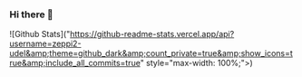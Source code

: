 ### Hi there 👋

<!--
**zeppi2/zeppi2** is a ✨ _special_ ✨ repository because its `README.md` (this file) appears on your GitHub profile.

Here are some ideas to get you started:

- 🔭 I’m currently working on ...
- 🌱 I’m currently learning ...
- 👯 I’m looking to collaborate on ...
- 🤔 I’m looking for help with ...
- 💬 Ask me about ...
- 📫 How to reach me: ...
- 😄 Pronouns: ...
- ⚡ Fun fact: ...
-->

![Github Stats]("https://github-readme-stats.vercel.app/api?username=zeppi2-udel&amp;theme=github_dark&amp;count_private=true&amp;show_icons=true&amp;include_all_commits=true" style="max-width: 100%;">)
